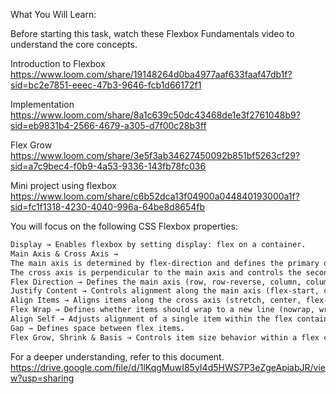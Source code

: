 What You Will Learn:

Before starting this task, watch these Flexbox Fundamentals video to understand the core concepts.

Introduction to Flexbox https://www.loom.com/share/19148264d0ba4977aaf633faaf47db1f?sid=bc2e7851-eeec-47b3-9646-fcb1d66172f1

Implementation  https://www.loom.com/share/8a1c639c50dc43468de1e3f2761048b9?sid=eb9831b4-2566-4679-a305-d7f00c28b3ff

Flex Grow   https://www.loom.com/share/3e5f3ab34627450092b851bf5263cf29?sid=a7c9bec4-f0b9-4a53-9336-143fb78fc036

Mini project using flexbox  https://www.loom.com/share/c6b52dca13f04900a044840193000a1f?sid=fc1f1318-4230-4040-996a-64be8d8654fb


You will focus on the following CSS Flexbox properties:


```md
Display → Enables flexbox by setting display: flex on a container.
Main Axis & Cross Axis →
The main axis is determined by flex-direction and defines the primary direction of content flow.
The cross axis is perpendicular to the main axis and controls the secondary alignment.
Flex Direction → Defines the main axis (row, row-reverse, column, column-reverse).
Justify Content → Controls alignment along the main axis (flex-start, center, space-between, etc.).
Align Items → Aligns items along the cross axis (stretch, center, flex-start, etc.).
Flex Wrap → Defines whether items should wrap to a new line (nowrap, wrap, wrap-reverse).
Align Self → Adjusts alignment of a single item within the flex container.
Gap → Defines space between flex items.
Flex Grow, Shrink & Basis → Controls item size behavior within a flex container.
```

For a deeper understanding, refer to this document. https://drive.google.com/file/d/1lKqgMuwI85yI4d5HWS7P3eZgeApiabJR/view?usp=sharing
